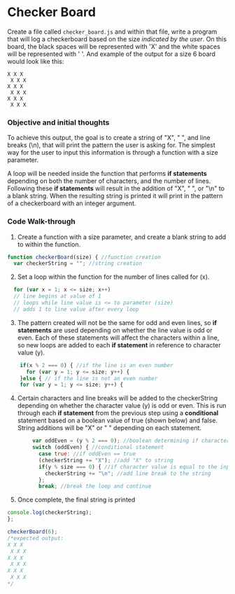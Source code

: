 # Checker Board

Create a file called `checker_board.js` and within that file, write a program that will log a checkerboard based on the size *indicated by the user*.  On this board, the black spaces will be represented with 'X' and the white spaces will be represented with ' '. And example of the output for a size 6 board would look like this:

```
X X X  
 X X X  
X X X  
 X X X  
X X X  
 X X X
 ```

### Objective and initial thoughts

  To achieve this output, the goal is to create a string of "X", " ", and line breaks (\n), that will print the pattern the user is asking for. The simplest way for the user to input this information is through a function with a size parameter.

  A loop will be needed inside the function that performs **if statements** depending on both the number of characters, and the number of lines. Following these **if statements** will result in the addition of "X", " ", or "\n" to a blank string. When the resulting string is printed it will print in the pattern of a checkerboard with an integer argument.

### Code Walk-through

1. Create a function with a size parameter, and create a blank string to add to within the function.

```javascript
function checkerBoard(size) { //function creation
  var checkerString = ""; //string creation
```

2. Set a loop within the function for the number of lines called for (x).

```javascript
  for (var x = 1; x <= size; x++)
  // line begins at value of 1
  // loops while line value is <= to parameter (size)
  // adds 1 to line value after every loop
```

3. The pattern created will not be the same for odd and even lines, so **if statements** are used depending on whether the line value is odd or even. Each of these statements will affect the characters within a line, so new loops are added to each **if statement** in reference to character value (y).

```javascript
    if(x % 2 === 0) { //if the line is an even number
      for (var y = 1; y <= size; y++) {
    }else { // if the line is not an even number
    for (var y = 1; y <= size; y++) {
```

4. Certain characters and line breaks will be added to the checkerString depending on whether the character value (y) is odd or even. This is run through each **if statement** from the previous step using a **conditional** statement based on a boolean value of true (shown below) and false. String additions will be "X" or " " depending on each statement.

```javascript
        var oddEven = (y % 2 === 0); //boolean determining if character is odd or even
        switch (oddEven) { //conditional statement
          case true: //if oddEven == true
          (checkerString += "X"); //add "X" to string
          if(y % size === 0) { //if character value is equal to the input (size) value
            checkerString += "\n"; //add line break to the string
          };
          break; //break the loop and continue
```

5. Once complete, the final string is printed

```javascript
console.log(checkerString);
};

checkerBoard(6);
/*expected output:
X X X
 X X X
X X X
 X X X
X X X
 X X X
*/
```
